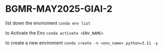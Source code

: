 # BGMR-MAY2025-GIAI-2
list down the enviroment 
```conda env list```

to Activate the Env 
```conda activate <ENV_NAME>```

to create a new enviroment
```conda create -n <env_name> python=3.11 -y```